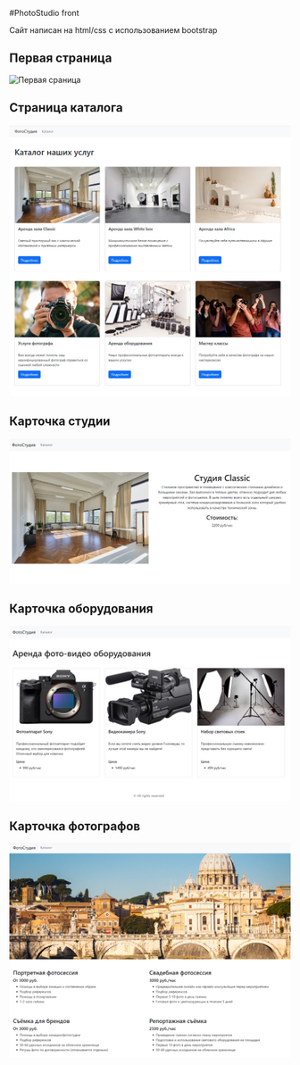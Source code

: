#PhotoStudio front
<p>Сайт написан на html/css с использованием bootstrap</p>
<h2>Первая страница</h2>
<img src="img/Гланвая.jpg" alt="Первая сраница">
<h2>Страница каталога</h2>
<img src="img/Каталог.jpg" alt="Каталог">
<h2>Карточка студии</h2>
<img src="img/Карточка студии.jpg" alt="Карточка студии">
<h2>Карточка оборудования</h2>
<img src="img/Карточка оборудования.jpg" alt="Карточка оборудования">
<h2>Карточка фотографов</h2>
<img src="img/Карточка фотографов.jpg" alt="Карточка фотографов">
